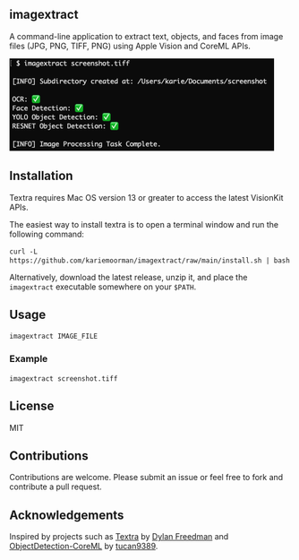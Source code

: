 ## imagextract

A command-line application to extract text, objects, and faces from image files (JPG, PNG, TIFF, PNG) using Apple Vision and CoreML APIs.

<img src="example.png" alt="Example TIFF"  />

## Installation 

Textra requires Mac OS version 13 or greater to access the latest VisionKit APIs.

The easiest way to install textra is to open a terminal window and run the following command:

```
curl -L https://github.com/kariemoorman/imagextract/raw/main/install.sh | bash
```

Alternatively, download the latest release, unzip it, and place the `imagextract` executable somewhere on your `$PATH`.



## Usage

```
imagextract IMAGE_FILE
```

### Example

```
imagextract screenshot.tiff
```





## License 

MIT

## Contributions

Contributions are welcome. Please submit an issue or feel free to fork and contribute a pull request.

## Acknowledgements

Inspired by projects such as [Textra](https://github.com/freedmand/textra) by [Dylan Freedman](https://github.com/freedmand) and [ObjectDetection-CoreML](https://github.com/tucan9389/ObjectDetection-CoreML) by [tucan9389](https://github.com/tucan9389).
